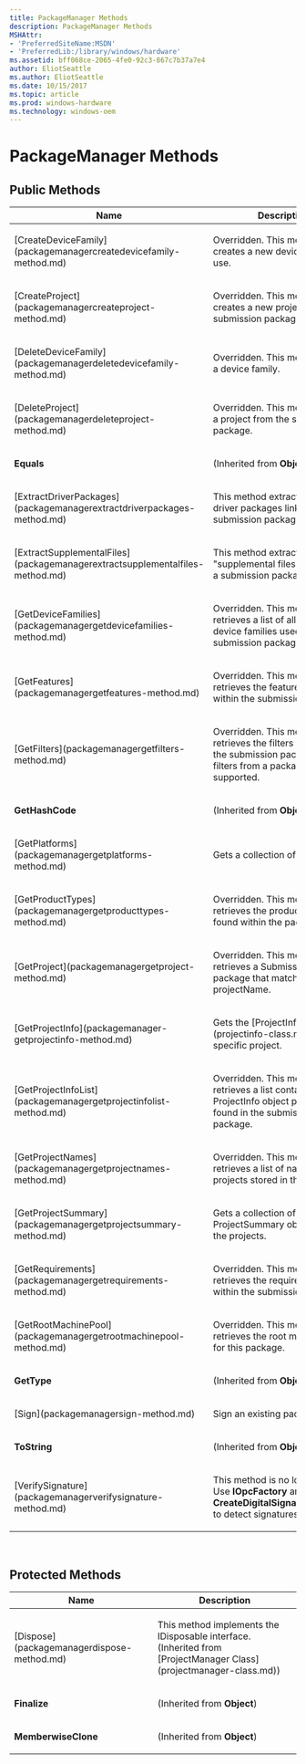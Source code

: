 ```yaml
---
title: PackageManager Methods
description: PackageManager Methods
MSHAttr:
- 'PreferredSiteName:MSDN'
- 'PreferredLib:/library/windows/hardware'
ms.assetid: bff068ce-2065-4fe0-92c3-867c7b37a7e4
author: EliotSeattle
ms.author: EliotSeattle
ms.date: 10/15/2017
ms.topic: article
ms.prod: windows-hardware
ms.technology: windows-oem
---
```


# PackageManager Methods


## <span id="Public_Methods"></span><span id="public_methods"></span><span id="PUBLIC_METHODS"></span>Public Methods


<table>
<colgroup>
<col width="50%" />
<col width="50%" />
</colgroup>
<thead>
<tr class="header">
<th>Name</th>
<th>Description</th>
</tr>
</thead>
<tbody>
<tr class="odd">
<td><p>[CreateDeviceFamily](packagemanagercreatedevicefamily-method.md)</p></td>
<td><p>Overridden. This method creates a new device family to use.</p></td>
</tr>
<tr class="even">
<td><p>[CreateProject](packagemanagercreateproject-method.md)</p></td>
<td><p>Overridden. This method creates a new project within the submission package.</p></td>
</tr>
<tr class="odd">
<td><p>[DeleteDeviceFamily](packagemanagerdeletedevicefamily-method.md)</p></td>
<td><p>Overridden. This method deletes a device family.</p></td>
</tr>
<tr class="even">
<td><p>[DeleteProject](packagemanagerdeleteproject-method.md)</p></td>
<td><p>Overridden. This method deletes a project from the submission package.</p></td>
</tr>
<tr class="odd">
<td><p><strong>Equals</strong></p></td>
<td><p>(Inherited from <strong>Object</strong>)</p></td>
</tr>
<tr class="even">
<td><p>[ExtractDriverPackages](packagemanagerextractdriverpackages-method.md)</p></td>
<td><p>This method extracts all the driver packages linked with a submission package.</p></td>
</tr>
<tr class="odd">
<td><p>[ExtractSupplementalFiles](packagemanagerextractsupplementalfiles-method.md)</p></td>
<td><p>This method extracts all the &quot;supplemental files&quot; linked with a submission package.</p></td>
</tr>
<tr class="even">
<td><p>[GetDeviceFamilies](packagemanagergetdevicefamilies-method.md)</p></td>
<td><p>Overridden. This method retrieves a list of all of the device families used in this submission package.</p></td>
</tr>
<tr class="odd">
<td><p>[GetFeatures](packagemanagergetfeatures-method.md)</p></td>
<td><p>Overridden. This method retrieves the features found within the submission package.</p></td>
</tr>
<tr class="even">
<td><p>[GetFilters](packagemanagergetfilters-method.md)</p></td>
<td><p>Overridden. This method retrieves the filters present in the submission package. Getting filters from a package is not supported.</p></td>
</tr>
<tr class="odd">
<td><p><strong>GetHashCode</strong></p></td>
<td><p>(Inherited from <strong>Object</strong>)</p></td>
</tr>
<tr class="even">
<td><p>[GetPlatforms](packagemanagergetplatforms-method.md)</p></td>
<td><p>Gets a collection of all platforms.</p></td>
</tr>
<tr class="odd">
<td><p>[GetProductTypes](packagemanagergetproducttypes-method.md)</p></td>
<td><p>Overridden. This method retrieves the product types found within the package.</p></td>
</tr>
<tr class="even">
<td><p>[GetProject](packagemanagergetproject-method.md)</p></td>
<td><p>Overridden. This method retrieves a Submission from the package that matches projectName.</p></td>
</tr>
<tr class="odd">
<td><p>[GetProjectInfo](packagemanager-getprojectinfo-method.md)</p></td>
<td><p>Gets the [ProjectInfo Class](projectinfo-class.md) for a specific project.</p></td>
</tr>
<tr class="even">
<td><p>[GetProjectInfoList](packagemanagergetprojectinfolist-method.md)</p></td>
<td><p>Overridden. This method retrieves a list containing one ProjectInfo object per Project found in the submission package.</p></td>
</tr>
<tr class="odd">
<td><p>[GetProjectNames](packagemanagergetprojectnames-method.md)</p></td>
<td><p>Overridden. This method retrieves a list of names for projects stored in this package.</p></td>
</tr>
<tr class="even">
<td><p>[GetProjectSummary](packagemanagergetprojectsummary-method.md)</p></td>
<td><p>Gets a collection of ProjectSummary objects for all the projects.</p></td>
</tr>
<tr class="odd">
<td><p>[GetRequirements](packagemanagergetrequirements-method.md)</p></td>
<td><p>Overridden. This method retrieves the requirements found within the submission package.</p></td>
</tr>
<tr class="even">
<td><p>[GetRootMachinePool](packagemanagergetrootmachinepool-method.md)</p></td>
<td><p>Overridden. This method retrieves the root machine pool for this package.</p></td>
</tr>
<tr class="odd">
<td><p><strong>GetType</strong></p></td>
<td><p>(Inherited from <strong>Object</strong>)</p></td>
</tr>
<tr class="even">
<td><p>[Sign](packagemanagersign-method.md)</p></td>
<td><p>Sign an existing package.</p></td>
</tr>
<tr class="odd">
<td><p><strong>ToString</strong></p></td>
<td><p>(Inherited from <strong>Object</strong>)</p></td>
</tr>
<tr class="even">
<td><p>[VerifySignature](packagemanagerverifysignature-method.md)</p></td>
<td><p>This method is no longer valid. Use <strong>IOpcFactory</strong> and <strong>CreateDigitalSignatureManager</strong> to detect signatures.</p></td>
</tr>
</tbody>
</table>

 

## <span id="Protected_Methods"></span><span id="protected_methods"></span><span id="PROTECTED_METHODS"></span>Protected Methods


<table>
<colgroup>
<col width="50%" />
<col width="50%" />
</colgroup>
<thead>
<tr class="header">
<th>Name</th>
<th>Description</th>
</tr>
</thead>
<tbody>
<tr class="odd">
<td><p>[Dispose](packagemanagerdispose-method.md)</p></td>
<td><p>This method implements the IDisposable interface. (Inherited from [ProjectManager Class](projectmanager-class.md))</p></td>
</tr>
<tr class="even">
<td><p><strong>Finalize</strong></p></td>
<td><p>(Inherited from <strong>Object</strong>)</p></td>
</tr>
<tr class="odd">
<td><p><strong>MemberwiseClone</strong></p></td>
<td><p>(Inherited from <strong>Object</strong>)</p></td>
</tr>
</tbody>
</table>

 

 

 






